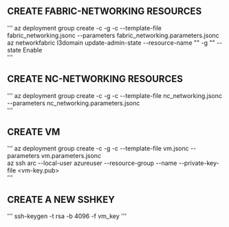 ## CREATE FABRIC-NETWORKING RESOURCES
'''
az deployment group create -c -g <RG name> -c --template-file fabric_networking.jsonc --parameters fabric_networking.parameters.jsonc
  az networkfabric l3domain update-admin-state --resource-name "<L3-isd-name>" -g "<RG name>" --state Enable	
'''

## CREATE NC-NETWORKING RESOURCES
'''
az deployment group create -c -g <RG name> -c --template-file nc_networking.jsonc --parameters nc_networking.parameters.jsonc				
'''
## CREATE VM
'''
az deployment group create -c -g <RG name> -c --template-file vm.jsonc --parameters vm.parameters.jsonc				
    az ssh arc --local-user azureuser --resource-group <RG name> --name <vm-name> --private-key-file <vm-key.pub>				
'''
## CREATE A NEW SSHKEY
'''
ssh-keygen -t rsa -b 4096 -f vm_key
'''
